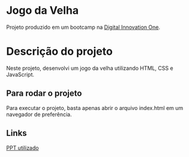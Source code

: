 # Jogo da Velha
Projeto produzido em um bootcamp na [Digital Innovation One](https://digitalinnovation.one).

# Descrição do projeto
Neste projeto, desenvolvi um jogo da velha utilizando HTML, CSS e JavaScript.

## Para rodar o projeto
Para executar o projeto, basta apenas abrir o arquivo index.html em um navegador de preferência.

## Links
[PPT utilizado](https://docs.google.com/presentation/d/1-ao-3echbBHzdSqRF726K4GUFMn7JoL0dhoJWyPORXY/edit?usp=sharing)